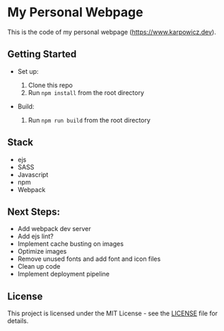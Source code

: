 # My Personal Webpage

This is the code of my personal webpage (https://www.karpowicz.dev).

## Getting Started

* Set up:
  1. Clone this repo
  2. Run `npm install` from the root directory

* Build:
  1. Run `npm run build` from the root directory

## Stack

* ejs
* SASS
* Javascript
* npm
* Webpack

## Next Steps:

* Add webpack dev server
* Add ejs lint?
* Implement cache busting on images
* Optimize images
* Remove unused fonts and add font and icon files
* Clean up code
* Implement deployment pipeline

## License

This project is licensed under the MIT License - see the [LICENSE](LICENSE) file for details.